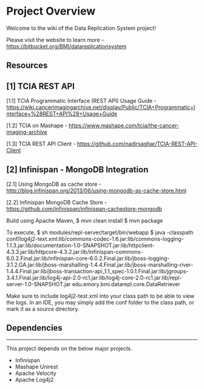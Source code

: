 # Project Overview

Welcome to the wiki of the Data Replication System project!

Please visit the website to learn more - https://bitbucket.org/BMI/datareplicationsystem


## Resources

[1] TCIA REST API
-----------------
[1.1]  TCIA Programmatic Interface (REST API) Usage Guide - 
https://wiki.cancerimagingarchive.net/display/Public/TCIA+Programmatic+Interface+%28REST+API%29+Usage+Guide

[1.2] TCIA on Mashape - https://www.mashape.com/tcia/the-cancer-imaging-archive

[1.3] TCIA REST API Client - https://github.com/nadirsaghar/TCIA-REST-API-Client


[2] Infinispan - MongoDB Integration
------------------------------------
[2.1] Using MongoDB as cache store - http://blog.infinispan.org/2013/06/using-mongodb-as-cache-store.html

[2.2] Infinispan MongoDB Cache Store - https://github.com/infinispan/infinispan-cachestore-mongodb

Build using Apache Maven,
$ mvn clean install
$ mvn package

To execute,
$ sh modules/repl-server/target/bin/webapp
$ java -classpath conf/log4j2-text.xml:lib/commons-codec-1.6.jar:lib/commons-logging-1.1.3.jar:lib/documentation-1.0-SNAPSHOT.jar:lib/httpclient-4.3.3.jar:lib/httpcore-4.3.2.jar:lib/infinispan-commons-6.0.2.Final.jar:lib/infinispan-core-6.0.2.Final.jar:lib/jboss-logging-3.1.2.GA.jar:lib/jboss-marshalling-1.4.4.Final.jar:lib/jboss-marshalling-river-1.4.4.Final.jar:lib/jboss-transaction-api_1.1_spec-1.0.1.Final.jar:lib/jgroups-3.4.1.Final.jar:lib/log4j-api-2.0-rc1.jar:lib/log4j-core-2.0-rc1.jar:lib/repl-server-1.0-SNAPSHOT.jar edu.emory.bmi.datarepl.core.DataRetriever

Make sure to include log4j2-test.xml into your class path to be able to view the logs.
In an IDE, you may simply add the conf folder to the class path, or mark it as a source directory.

## Dependencies
----------------
This project depends on the below major projects.
* Infinispan
* Mashape Unirest
* Apache Velocity
* Apache Log4j2
